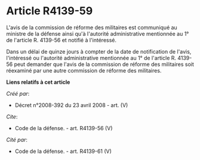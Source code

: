 # Article R4139-59

L'avis de la commission de réforme des militaires est communiqué au ministre de la défense ainsi qu'à l'autorité
administrative mentionnée au 1° de l'article R. 4139-56 et notifié à l'intéressé. 

Dans un délai de quinze jours à compter de la date de notification de l'avis, l'intéressé ou l'autorité administrative
mentionnée au 1° de l'article R. 4139-56 peut demander que l'avis de la commission de réforme des militaires soit réexaminé
par une autre commission de réforme des militaires.

**Liens relatifs à cet article**

_Créé par_:

  - Décret n°2008-392 du 23 avril 2008 - art. (V)

_Cite_:

  - Code de la défense. - art. R4139-56 (V)

_Cité par_:

  - Code de la défense. - art. R4139-61 (V)

